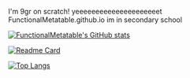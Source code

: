 I'm 9gr on scratch!
yeeeeeeeeeeeeeeeeeeeeet
FunctionalMetatable.github.io
im in secondary school

[![FunctionalMetatable's GitHub stats](https://github-readme-stats.vercel.app/api?username=FunctionalMetatable&theme=radical)](https://github.com/anuraghazra/github-readme-stats)


[![Readme Card](https://github-readme-stats.vercel.app/api/pin/?username=FunctionalMetatable&repo=functionalmetatable.github.io&theme=radical)](https://github.com/anuraghazra/github-readme-stats)

[![Top Langs](https://github-readme-stats.vercel.app/api/top-langs/?username=FunctionalMetatable&theme=radical)](https://github.com/anuraghazra/github-readme-stats)
